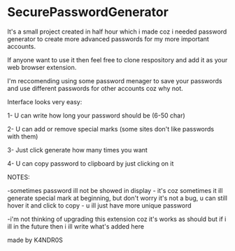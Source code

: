 # SecurePasswordGenerator
It's a small project created in half hour which i made coz i needed password generator to create more advanced passwords for my 
more important accounts.

If anyone want to use it then feel free to clone respository and add it as your web browser extension.

I'm reccomending using some password menager to save your passwords and use different passwords for other accounts coz why not.

Interface looks very easy:

1-  U can write how long your password should be (6-50 char)

2-  U can add or remove special marks (some sites don't like passwords with them)

3-  Just click generate how many times you want

4-  U can copy password to clipboard by just clicking on it

NOTES:

-sometimes password ill not be showed in display - it's coz sometimes it ill generate special mark at beginning, but don't worry 
it's not a bug, u can still hover it and click to copy - u ill just have more unique password

-i'm not thinking of upgrading this extension coz it's works as should but if i ill in the future then i ill write what's added here

made by K4NDR0S

